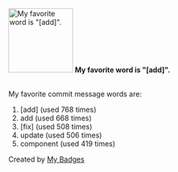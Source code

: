 <img src="https://my-badges.github.io/my-badges/favorite-word.png" alt="My favorite word is &quot;[add]&quot;." title="My favorite word is &quot;[add]&quot;." width="128">
<strong>My favorite word is &quot;[add]&quot;.</strong>
<br><br>

My favorite commit message words are:

1. [add] (used 768 times)
2. add (used 668 times)
3. [fix] (used 508 times)
4. update (used 506 times)
5. component (used 419 times)


Created by <a href="https://github.com/my-badges/my-badges">My Badges</a>